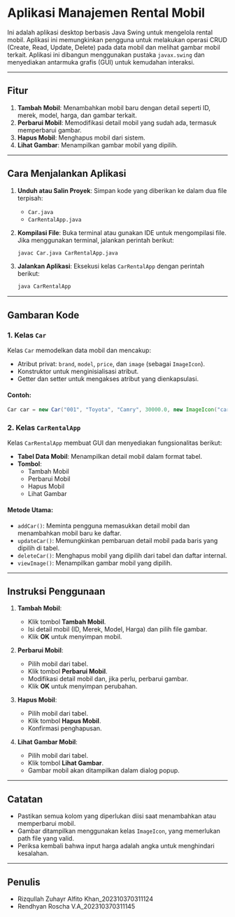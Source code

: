 # Aplikasi Manajemen Rental Mobil

Ini adalah aplikasi desktop berbasis Java Swing untuk mengelola rental mobil. Aplikasi ini memungkinkan pengguna untuk melakukan operasi CRUD (Create, Read, Update, Delete) pada data mobil dan melihat gambar mobil terkait. Aplikasi ini dibangun menggunakan pustaka `javax.swing` dan menyediakan antarmuka grafis (GUI) untuk kemudahan interaksi.

---

## Fitur

1. **Tambah Mobil**: Menambahkan mobil baru dengan detail seperti ID, merek, model, harga, dan gambar terkait.
2. **Perbarui Mobil**: Memodifikasi detail mobil yang sudah ada, termasuk memperbarui gambar.
3. **Hapus Mobil**: Menghapus mobil dari sistem.
4. **Lihat Gambar**: Menampilkan gambar mobil yang dipilih.

---

## Cara Menjalankan Aplikasi

1. **Unduh atau Salin Proyek**:
   Simpan kode yang diberikan ke dalam dua file terpisah:
    - `Car.java`
    - `CarRentalApp.java`

2. **Kompilasi File**:
   Buka terminal atau gunakan IDE untuk mengompilasi file. Jika menggunakan terminal, jalankan perintah berikut:
   ```bash
   javac Car.java CarRentalApp.java
   ```

3. **Jalankan Aplikasi**:
   Eksekusi kelas `CarRentalApp` dengan perintah berikut:
   ```bash
   java CarRentalApp
   ```

---

## Gambaran Kode

### 1. Kelas `Car`

Kelas `Car` memodelkan data mobil dan mencakup:
- Atribut privat: `brand`, `model`, `price`, dan `image` (sebagai `ImageIcon`).
- Konstruktor untuk menginisialisasi atribut.
- Getter dan setter untuk mengakses atribut yang dienkapsulasi.

#### Contoh:
```java
Car car = new Car("001", "Toyota", "Camry", 30000.0, new ImageIcon("car_image.jpg"));
```

### 2. Kelas `CarRentalApp`

Kelas `CarRentalApp` membuat GUI dan menyediakan fungsionalitas berikut:
- **Tabel Data Mobil**: Menampilkan detail mobil dalam format tabel.
- **Tombol**:
    - Tambah Mobil
    - Perbarui Mobil
    - Hapus Mobil
    - Lihat Gambar

#### Metode Utama:
- `addCar()`: Meminta pengguna memasukkan detail mobil dan menambahkan mobil baru ke daftar.
- `updateCar()`: Memungkinkan pembaruan detail mobil pada baris yang dipilih di tabel.
- `deleteCar()`: Menghapus mobil yang dipilih dari tabel dan daftar internal.
- `viewImage()`: Menampilkan gambar mobil yang dipilih.

---

## Instruksi Penggunaan

1. **Tambah Mobil**:
    - Klik tombol **Tambah Mobil**.
    - Isi detail mobil (ID, Merek, Model, Harga) dan pilih file gambar.
    - Klik **OK** untuk menyimpan mobil.

2. **Perbarui Mobil**:
    - Pilih mobil dari tabel.
    - Klik tombol **Perbarui Mobil**.
    - Modifikasi detail mobil dan, jika perlu, perbarui gambar.
    - Klik **OK** untuk menyimpan perubahan.

3. **Hapus Mobil**:
    - Pilih mobil dari tabel.
    - Klik tombol **Hapus Mobil**.
    - Konfirmasi penghapusan.

4. **Lihat Gambar Mobil**:
    - Pilih mobil dari tabel.
    - Klik tombol **Lihat Gambar**.
    - Gambar mobil akan ditampilkan dalam dialog popup.

---

## Catatan
- Pastikan semua kolom yang diperlukan diisi saat menambahkan atau memperbarui mobil.
- Gambar ditampilkan menggunakan kelas `ImageIcon`, yang memerlukan path file yang valid.
- Periksa kembali bahwa input harga adalah angka untuk menghindari kesalahan.

---

## Penulis
- Rizqullah Zuhayr Alfito Khan_202310370311124
- Rendhyan Roscha V.A_202310370311145

